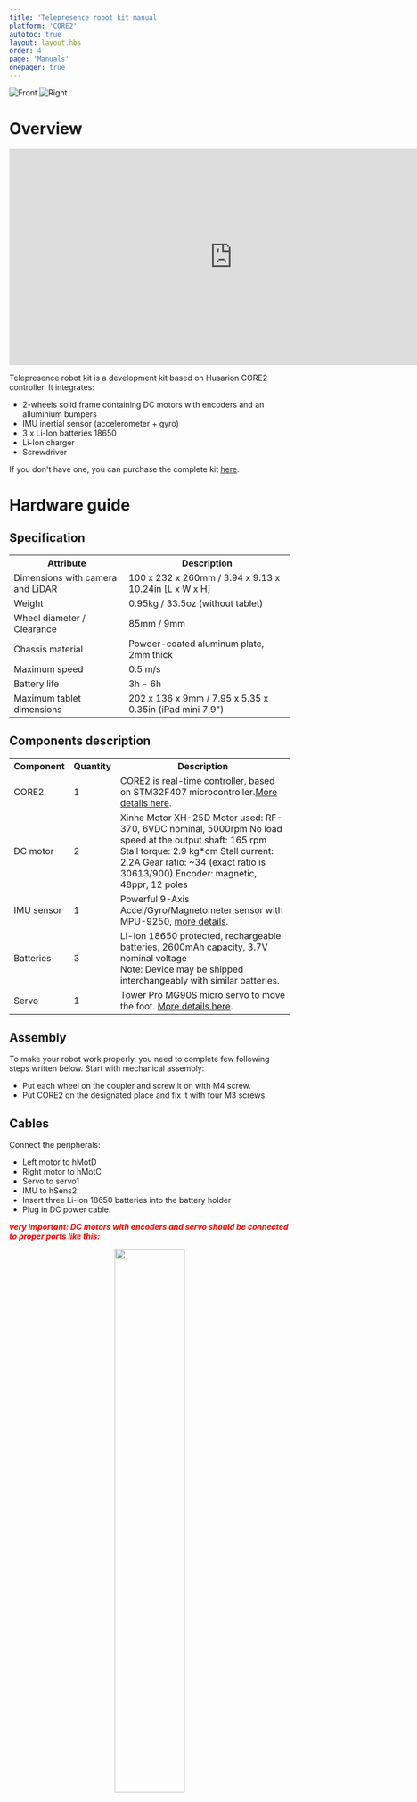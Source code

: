 ```yaml
---
title: 'Telepresence robot kit manual'
platform: 'CORE2'
autotoc: true
layout: layout.hbs
order: 4
page: 'Manuals'
onepager: true
---
```


<div class="gallery h300">

![Front](/assets/img/telepresence_robot_kit/ralph_alu_izo_hd.jpg "Front")
![Right](/assets/img/telepresence_robot_kit/ralph_alu_right_hd.jpg "Right")

</div>

# Overview #

<div align="center">
<iframe width="800" height="388" src="https://www.youtube.com/embed/JkIj5ssHpKw" frameborder="0" gesture="media" allowfullscreen></iframe>
</div>

Telepresence robot kit is a development kit based on Husarion CORE2 controller. It integrates:

- 2-wheels solid frame containing DC motors with encoders and an alluminium bumpers
- IMU inertial sensor (accelerometer + gyro)
- 3 x Li-Ion batteries 18650
- Li-Ion charger 
- Screwdriver

If you don't have one, you can purchase the complete kit <a href="https://store.husarion.com/">here</a>.


# Hardware guide #

## Specification ##

<table>
    <tr>
       <th>Attribute</th>
       <th>Description</th>
    </tr>
    <tr>
        <td>Dimensions with camera and LiDAR</td>
        <td>100 x 232 x 260mm / 3.94 x 9.13 x 10.24in [L x W x H]</td>
    </tr>
    <tr>
        <td>Weight</td>
        <td>0.95kg / 33.5oz (without tablet)</td>
    </tr>
    <tr>
        <td>Wheel diameter / Clearance</td>
        <td>85mm / 9mm</td>
    </tr>
    <tr>
        <td>Chassis material</td>
        <td>Powder-coated aluminum plate, 2mm thick</td>
    </tr>
    <tr>
        <td>Maximum speed</td>
        <td>0.5 m/s</td>
    </tr>
    <tr>
        <td>Battery life</td>
        <td>3h - 6h</td>
    </tr>
    <tr>
        <td>Maximum tablet dimensions</td>
        <td>202 x 136 x 9mm / 7.95 x 5.35 x 0.35in (iPad mini 7,9")</td>
    </tr>
</table>

## Components description ##

<table>
    <tr>
       <th>Component</th>
       <th>Quantity</th>
       <th>Description</th>
    </tr>
    <tr>
        <td>CORE2</td>
        <td>1</td>
        <td>CORE2 is real-time controller, based on STM32F407 microcontroller.<a href="https://husarion.com/core2/">More details here</a>.</td>
    </tr>
    <tr>
        <td>DC motor</td>
        <td>2</td>
        <td>Xinhe Motor XH-25D
		Motor used: RF-370, 6VDC nominal, 5000rpm
		No load speed at the output shaft: 165 rpm
		Stall torque: 2.9 kg*cm
		Stall current: 2.2A
		Gear ratio: ~34 (exact ratio is 30613/900)
		Encoder: magnetic, 48ppr, 12 poles</td>
    </tr>
    <tr>
        <td>IMU sensor</td>
        <td>1</td>
        <td>Powerful 9-Axis Accel/Gyro/Magnetometer sensor with MPU-9250, <a href="https://husarion.com/core2/manuals/core2/#hardware-mpu9250-inertial-mesurement-unit"> more details</a>.</td>
    </tr>
    <tr>
        <td>Batteries</td>
        <td>3</td>
        <td>Li-Ion 18650 protected, rechargeable batteries, 2600mAh capacity, 3.7V nominal voltage <br>
		Note: Device may be shipped interchangeably with similar batteries.</td>
    </tr>
    <tr>
        <td>Servo</td>
        <td>1</td>
        <td>Tower Pro MG90S micro servo to move the foot. <a href="http://www.towerpro.com.tw/product/mg90s-3/">More details here</a>.</td>
    </tr>	
</table>

## Assembly ##

To make your robot work properly, you need to complete few following steps written below. Start with mechanical assembly:

*	Put each wheel on the coupler and screw it on with M4 screw.
*	Put CORE2 on the designated place and fix it with four M3 screws.

## Cables ##

Connect the peripherals:

* Left motor to hMotD
* Right motor to hMotC
* Servo to servo1
* IMU to hSens2
* Insert three Li-ion 18650 batteries into the battery holder
* Plug in DC power cable.

***<font color="red">very important: DC motors with encoders and servo should be connected to proper ports like this:</font>***
<div><center><img src="https://raw.githubusercontent.com/husarion/static_docs/master/src//assets/img/howToStart/cables_ralph.png" height="50%" width="50%"></center></div>

<div><center><img src="https://raw.githubusercontent.com/husarion/static_docs/master/src//assets/img/howToStart/ralph_alu_back_hd.jpg"></center></div>
<div style="text-align: center"><i>Properly assembled CORE2 telepresence robot</i></div>

## Charging ##

Telepresence robot gets power from 3 Li-Ion cells. As with all reachargeable batteries they should be treated in an appropriate way. The basic rules are:
* Use the charger included in the kit. If you don't have one, use a charger for Li-Ion or Li-Poly batteries with at most 1A charging current and balancing feature.
* Don't discharge the batteries below 3.5V per cell (10.5V for all cells). Further discharge can trigger the overdischarge protection, built into each cell. In such case some of chargers would not allow to charge batteries because of too low voltage - the protection simply cut-offs on of terminals. The charger can interpret this as damaged battery and will not charge it. The workaround for that is to connect the battery to the other current-limited voltage source for a few seconds - it will turn off the protection and the battery would charge again with normal charger as before (if it is not damaged).
* Use robot UI or LED controls to monitor the battery state. The best option is when the firmware disables the motors in case of low battery state. Such feature will help you to avoid discharging batteries too much.
* If you don't use robot for a long time, leave the batteries partially charged (about 11.4V for all cells). It's a recommended charge level for a long-term storage.

# Software #

## Programming and interface ##

* Place your robot with CORE2 facing up and turn it on.
* Open WebIDE (cloud.husarion.com) and create a new project using template 'self-balancing telepresence' and upload it to your CORE2.

<div><center><img src="https://raw.githubusercontent.com/husarion/static_docs/master/src//assets/img/howToStart/create_new_project_ralph.png"
/></center></div>
* When robot is programmed, open its user interface and click 'Turn off motors'.
<div><center><img src="https://raw.githubusercontent.com/husarion/static_docs/master/src/assets/img/telepresence_robot_kit/interface.png"
/></center></div>
* Pinch upper part of your robot and by pushing it back and forward set it to balanced vertical orientation.
* When you find proper position (when you are using the less force to hold it stable) click on 'Calibrate' button in Web UI.
* Now after clicking 'turn on motors' your robot will start balancing correctly.


To steer your robot use WSAD keys or arrows. Use G key to switch leg position and 1, 2, 3 keys to change gears.

# Docs and links #
All helpful documents and links in one place:

* [Telepresence robot kit Tutorial](https://husarion.com/core2/tutorials/howtostart/telepresence-robot-kit---quick-start/ "ROSbot Safety Instructions")
* [Telepresence robot kit Safety Instructions](https://files.husarion.com/docs2/ROSbot_safety_instructions_1.0.pdf "ROSbot Safety Instructions") - important!
* [Buy telepresence robot kit](https://store.husarion.com/products/telepresence-robot-kit) in Husarion store








